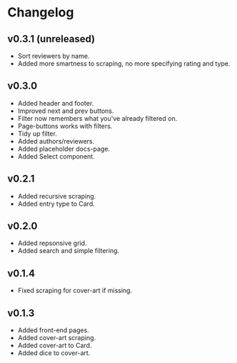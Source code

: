 # Changelog

## v0.3.1 (unreleased)

- Sort reviewers by name.
- Added more smartness to scraping, no more specifying rating and type.

## v0.3.0

- Added header and footer.
- Improved next and prev buttons.
- Filter now remembers what you've already filtered on.
- Page-buttons works with filters.
- Tidy up filter.
- Added authors/reviewers.
- Added placeholder docs-page.
- Added Select component.

## v0.2.1

- Added recursive scraping.
- Added entry type to Card.

## v0.2.0

- Added repsonsive grid.
- Added search and simple filtering.

## v0.1.4

- Fixed scraping for cover-art if missing.

## v0.1.3

- Added front-end pages.
- Added cover-art scraping.
- Added cover-art to Card.
- Added dice to cover-art.
